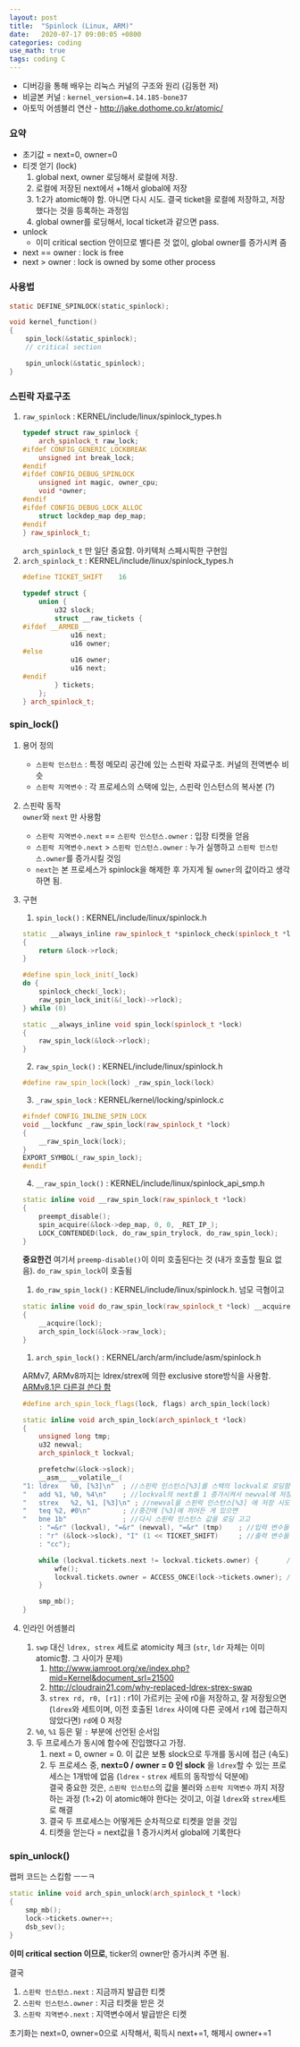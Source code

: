 ```yaml
---
layout: post
title:  "Spinlock (Linux, ARM)"
date:   2020-07-17 09:00:05 +0800
categories: coding
use_math: true
tags: coding C
---
```


- 디버깅을 통해 배우는 리눅스 커널의 구조와 원리 (김동현 저)
- 비글본 커널 : `kernel_version=4.14.185-bone37`
- 아토믹 어셈블리 연산 - <a href="http://jake.dothome.co.kr/atomic/" target="_blank">http://jake.dothome.co.kr/atomic/</a>


### 요약
- 초기값 = next=0, owner=0
- 티겟 얻기 (lock)
    1. global next, owner 로딩해서 로컬에 저장. 
    2. 로컬에 저장된 next에서 +1해서 global에 저장
    3. 1:2가 atomic해야 함. 아니면 다시 시도. 결국 ticket을 로컬에 저장하고, 저장했다는 것을 등록하는 과정임
    4. global owner를 로딩해서, local ticket과 같으면 pass.
- unlock
    - 이미 critical section 안이므로 별다른 것 없이, global owner를 증가시켜 줌
- next == owner : lock is free
- next > owner : lock is owned by some other process

### 사용법
```c
static DEFINE_SPINLOCK(static_spinlock);

void kernel_function()
{
    spin_lock(&static_spinlock);
    // critical section

    spin_unlock(&static_spinlock);
}
```


### 스핀락 자료구조
1. `raw_spinlock` : KERNEL/include/linux/spinlock_types.h   
    ```c++    
    typedef struct raw_spinlock {
        arch_spinlock_t raw_lock;
    #ifdef CONFIG_GENERIC_LOCKBREAK
        unsigned int break_lock;
    #endif
    #ifdef CONFIG_DEBUG_SPINLOCK
        unsigned int magic, owner_cpu;
        void *owner;
    #endif
    #ifdef CONFIG_DEBUG_LOCK_ALLOC
        struct lockdep_map dep_map;
    #endif
    } raw_spinlock_t;
    ```   
    `arch_spinlock_t` 만 일단 중요함. 아키텍처 스페시픽한 구현임  
2. `arch_spinlock_t` : KERNEL/include/linux/spinlock_types.h    
    ```c++
    #define TICKET_SHIFT	16

    typedef struct {
        union {
            u32 slock;
            struct __raw_tickets {
    #ifdef __ARMEB__
                u16 next;
                u16 owner;
    #else
                u16 owner;
                u16 next;
    #endif
            } tickets;
        };
    } arch_spinlock_t;
    ```


### spin_lock()


1. 용어 정의  
    - `스핀락 인스턴스` : 특정 메모리 공간에 있는 스핀락 자료구조. 커널의 전역변수 비슷
    - `스핀락 지역변수` : 각 프로세스의 스택에 있는, 스핀락 인스턴스의 복사본 (?)
2. 스핀락 동작  
    `owner`와 `next` 만 사용함  
    - `스핀락 지역변수.next` == `스핀락 인스턴스.owner` : 입장 티켓을 얻음
    - `스핀락 지역변수.next` > `스핀락 인스턴스.owner` : 누가 실행하고 `스핀락 인스턴스.owner`를 증가시킬 것임
    - `next`는 본 프로세스가 spinlock을 해제한 후 가지게 될 `owner`의 값이라고 생각하면 됨. 
3. 구현
    1. `spin_lock()` : KERNEL/include/linux/spinlock.h   

    ```c++    
    static __always_inline raw_spinlock_t *spinlock_check(spinlock_t *lock)
    {
        return &lock->rlock;
    }

    #define spin_lock_init(_lock)			
    do {						
        spinlock_check(_lock);			
        raw_spin_lock_init(&(_lock)->rlock);		
    } while (0)

    static __always_inline void spin_lock(spinlock_t *lock)
    {
        raw_spin_lock(&lock->rlock);
    }
    ```  

    2. `raw_spin_lock()` : KERNEL/include/linux/spinlock.h   

    ```c++
    #define raw_spin_lock(lock)	_raw_spin_lock(lock)
    ```

    3. `_raw_spin_lock` : KERNEL/kernel/locking/spinlock.c   
    
    ```c++
    #ifndef CONFIG_INLINE_SPIN_LOCK
    void __lockfunc _raw_spin_lock(raw_spinlock_t *lock)
    {
        __raw_spin_lock(lock);
    }
    EXPORT_SYMBOL(_raw_spin_lock);
    #endif
    ```

    4. `__raw_spin_lock()` : KERNEL/include/linux/spinlock_api_smp.h   
    
    ```c++    
    static inline void __raw_spin_lock(raw_spinlock_t *lock)
    {
        preempt_disable();
        spin_acquire(&lock->dep_map, 0, 0, _RET_IP_);
        LOCK_CONTENDED(lock, do_raw_spin_trylock, do_raw_spin_lock);
    }
    ```

    __중요한건__ 여기서 `preemp-disable()`이 이미 호출된다는 것 (내가 호출할 필요 없음). `do_raw_spin_lock`이 호출됨

    1. `do_raw_spin_lock()` : KERNEL/include/linux/spinlock.h. 넘모 극혐이고   
    
    ```c++
    static inline void do_raw_spin_lock(raw_spinlock_t *lock) __acquires(lock)
    {
        __acquire(lock);
        arch_spin_lock(&lock->raw_lock);
    }
    ```

    1. `arch_spin_lock()` : KERNEL/arch/arm/include/asm/spinlock.h  
    
    ARMv7, ARMv8까지는 ldrex/strex에 의한 exclusive store방식을 사용함. <a href="http://jake.dothome.co.kr/atomic/" target="_blank">ARMv8.1은 다른걸 쓴다 함</a>   
    
    ```c++               
    #define arch_spin_lock_flags(lock, flags) arch_spin_lock(lock)

    static inline void arch_spin_lock(arch_spinlock_t *lock)
    {
        unsigned long tmp;
        u32 newval;
        arch_spinlock_t lockval;

        prefetchw(&lock->slock);
        __asm__ __volatile__(
    "1:	ldrex	%0, [%3]\n"  ; //스핀락 인스턴스[%3]를 스택의 lockval로 로딩함
    "	add	%1, %0, %4\n"    ; //lockval의 next를 1 증가시켜서 newval에 저장. union이므로 slock에 연산하면 next/owner에 연산하는거나 마찬가지
    "	strex	%2, %1, [%3]\n" ; //newval을 스핀락 인스턴스[%3] 에 저장 시도
    "	teq	%2, #0\n"        ; //중간에 [%3]에 끼어든 게 있으면
    "	bne	1b"              ; //다시 스핀락 인스턴스 값을 로딩 고고
        : "=&r" (lockval), "=&r" (newval), "=&r" (tmp)    ; //입력 변수들
        : "r" (&lock->slock), "I" (1 << TICKET_SHIFT)     ; //출력 변수들
        : "cc");

        while (lockval.tickets.next != lockval.tickets.owner) {       // 로딩한 global.owner 와 위에서 증가시킨 local.ticket이 같으면 탈출
            wfe();
            lockval.tickets.owner = ACCESS_ONCE(lock->tickets.owner); // 글로벌 owner값을 로컬에 로딩함. 위에서 저장한 owner local값은 안쓰임.
        }

        smp_mb();
    }
    ```

4. 인라인 어셈블리
    1. `swp` 대신 `ldrex, strex` 세트로 atomicity 체크 (`str`, `ldr` 자체는 이미 atomic함. 그 사이가 문제)
       1. <a href="http://www.iamroot.org/xe/index.php?mid=Kernel&document_srl=21500" target="_blank">http://www.iamroot.org/xe/index.php?mid=Kernel&document_srl=21500</a>
       2. <a href="http://cloudrain21.com/why-replaced-ldrex-strex-swap" target="_blank">http://cloudrain21.com/why-replaced-ldrex-strex-swap</a>
       3. `strex rd, r0, [r1]` : r1이 가르키는 곳에 r0을 저장하고, 잘 저장됬으면 (`ldrex`와 세트이며, 이전 호출된 `ldrex` 사이에 다른 곳에서 `r1`에 접근하지 않았다면) `rd`에 0 저장
    2. `%0`, `%1` 등은 밑 `:` 부분에 선언된 순서임
    3. 두 프로세스가 동시에 함수에 진입했다고 가정.
       1. next = 0, owner = 0. 이 값은 보통 slock으로 두개를 동시에 접근 (속도)
       2. 두 프로세스 중, __next=0 / owner = 0 인 slock__ 을 `ldrex`할 수 있는 프로세스는 1개밖에 없음 (`ldrex` - `strex` 세트의 동작방식 덕분에)     
            결국 중요한 것은, `스핀락 인스턴스`의 값을 불러와 `스핀락 지역변수` 까지 저장하는 과정 (1:+2) 이 atomic해야 한다는 것이고, 이걸 `ldrex`와 `strex`세트로 해결
       3. 결국 두 프로세스는 어떻게든 순차적으로 티켓을 얻을 것임
       4. 티켓을 얻는다 = next값을 1 증가시켜서 global에 기록한다


### spin_unlock()
랩퍼 코드는 스킵함 ㅡㅡㅋ

```c++
static inline void arch_spin_unlock(arch_spinlock_t *lock)
{
	smp_mb();
	lock->tickets.owner++;
	dsb_sev();
}
```

__이미 critical section 이므로__, ticker의 owner만 증가시켜 주면 됨.


결국
1. `스핀락 인스턴스.next` : 지금까지 발급한 티켓
2. `스핀락 인스턴스.owner` : 지금 티켓을 받은 것
3. `스핀락 지역변수.next` : 지역변수에서 발급받은 티켓

초기화는 next=0, owner=0으로 시작해서, 획득시 next+=1, 해제시 owner+=1